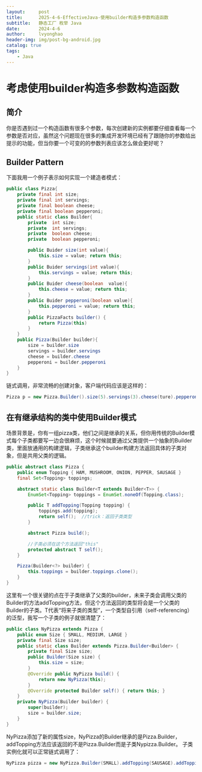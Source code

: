 ```yaml
---
layout:     post
title:      2025-4-6-EffectiveJava-使用builder构造多参数构造函数
subtitle:   静态工厂 枚举 Java
date:       2024-4-6
author:     lvyonghao
header-img: img/post-bg-android.jpg
catalog: true
tags:
    - Java
---
```

# 考虑使用builder构造多参数构造函数

## 简介
你是否遇到过一个构造函数有很多个参数，每次创建新的实例都要仔细查看每一个参数是否对应，虽然这个问题现在很多的集成开发环境已经有了跟随你的参数给出提示的功能，但当你要一个可变的的参数列表应该怎么做会更好呢？

## Builder Pattern
下面我用一个例子表示如何实现一个建造者模式：

```java
public class Pizza{
    private final int size;
    private final int servings;
    private final boolean cheese;      
    private final boolean pepperoni; 
    public static class Builder{
        private  int size;
        private  int servings;
        private  boolean cheese;      
        private  boolean pepperoni;

        public Buider size(int value){
            this.size = value; return this;
        }
        public Buider servings(int value){
            this.servings = value; return this;
        }
        public Buider cheese(boolean  value){
            this.cheese = value; return this;
        }
        public Buider pepperoni(boolean value){
            this.pepperoni = value; return this;
        }   
        public PizzaFacts builder() {
            return Pizza(this)
        }
    }
    public Pizza(Builder builder){
        size = builder.size
        servings = builder.servings
        cheese = builder.cheese
        pepperoni = builder.pepperoni               
    }     
}
```
链式调用，非常流畅的创建对象，客户端代码应该是这样的：
```java
Pizza p = new Pizza.Builder().size(5).servings(3).cheese(ture).pepperoni(false).builder();
```

## 在有继承结构的类中使用Builder模式
场景背景是，你有一组pizza类，他们之间是继承的关系，但你用传统的Builder模式每个子类都要写一边会很麻烦，这个时候就要通过父类提供一个抽象的Builder类，里面放通用的构建逻辑，子类继承这个builder构建方法返回具体的子类对象，但是共用父类的逻辑。
```java
public abstract class Pizza {
    public enum Topping { HAM, MUSHROOM, ONION, PEPPER, SAUSAGE }
    final Set<Topping> toppings;

    abstract static class Builder<T extends Builder<T>> {
        EnumSet<Topping> toppings = EnumSet.noneOf(Topping.class);

        public T addTopping(Topping topping) {
            toppings.add(topping);
            return self();  //trick：返回子类类型
        }

        abstract Pizza build();

        //子类必须在这个方法返回"this"
        protected abstract T self();
    }

    Pizza(Builder<?> builder) {
        this.toppings = builder.toppings.clone();
    }
}
```
这里有一个很关键的点在于子类继承了父类的builder，未来子类会调用父类的Builder的方法addTopping方法，但这个方法返回的类型将会是一个父类的Builder的子类。T代表“将来子类的类型”，一个类型自引用（self-referencing） 的泛型，我写一个子类的例子就很清楚了：
```java
public class NyPizza extends Pizza {
    public enum Size { SMALL, MEDIUM, LARGE }
    private final Size size;
    public static class Builder extends Pizza.Builder<Builder> {
        private final Size size;
        public Builder(Size size) {
            this.size = size;
        }
        @Override public NyPizza build() {
            return new NyPizza(this);
        }
        @Override protected Builder self() { return this; }
    }
    private NyPizza(Builder builder) {
        super(builder);
        size = builder.size;
    }
}
```
NyPizza添加了新的属性size，NyPizza的Builder继承的是Pizza.Builder，addTopping方法应该返回的不是Pizza.Builder而是子类Nypizza.Builder。
子类实例化就可以正常链式调用了：
```java
NyPizza pizza = new NyPizza.Builder(SMALL).addTopping(SAUSAGE).addTopping(ONION).build();
```